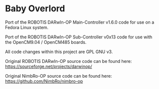 # Baby Overlord

Port of the ROBOTIS DARwIn-OP Main-Controller v1.6.0 code for use on a Fedora Linux system.

Port of the ROBOTIS DARwIn-OP Sub-Controller v0x13 code for use with the OpenCM9.04 /
OpenCM485 boards.

All code changes within this project are GPL GNU v3.

Original ROBOTIS DARwIn-OP source code can be found here:
https://sourceforge.net/projects/darwinop/

Original NimbRo-OP source code can be found here:
https://github.com/NimbRo/nimbro-op
